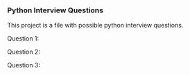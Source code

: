### Python Interview Questions 

This project is a file with possible python interview questions.

Question 1:

Question 2:

Question 3:

